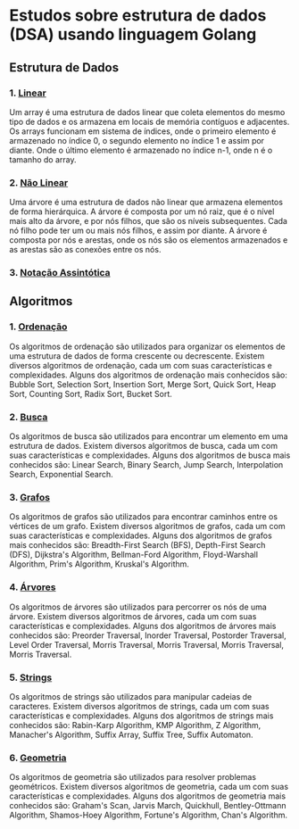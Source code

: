# Estudos sobre estrutura de dados (DSA) usando linguagem Golang

## Estrutura de Dados

### 1. [Linear](https://pt.wikipedia.org/wiki/Array)

Um array é uma estrutura de dados linear que coleta elementos do mesmo tipo de dados
e os armazena em locais de memória contíguos e adjacentes. Os arrays funcionam
em sistema de índices, onde o primeiro elemento é armazenado no índice 0, o segundo
elemento no índice 1 e assim por diante. Onde o último elemento é armazenado no índice
n-1, onde n é o tamanho do array.

### 2. [Não Linear](https://pt.wikipedia.org/wiki/%C3%81rvore_(estrutura_de_dados))

Uma árvore é uma estrutura de dados não linear que armazena elementos de forma hierárquica.
A árvore é composta por um nó raiz, que é o nível mais alto da árvore, e por nós filhos,
que são os níveis subsequentes. Cada nó filho pode ter um ou mais nós filhos, e assim por diante.
A árvore é composta por nós e arestas, onde os nós são os elementos armazenados e as arestas são
as conexões entre os nós.

### 3. [Notação Assintótica](https://pt.wikipedia.org/wiki/Notação_assint%C3%B3tica)

## Algoritmos

### 1. [Ordenação](https://pt.wikipedia.org/wiki/Algoritmo_de_ordenamento)

Os algoritmos de ordenação são utilizados para organizar os elementos de uma estrutura de dados
de forma crescente ou decrescente. Existem diversos algoritmos de ordenação, cada um com suas
características e complexidades. Alguns dos algoritmos de ordenação mais conhecidos são: Bubble Sort,
Selection Sort, Insertion Sort, Merge Sort, Quick Sort, Heap Sort, Counting Sort, Radix Sort, Bucket Sort.

### 2. [Busca](https://pt.wikipedia.org/wiki/Algoritmo_de_busca)

Os algoritmos de busca são utilizados para encontrar um elemento em uma estrutura de dados. Existem
diversos algoritmos de busca, cada um com suas características e complexidades. Alguns dos algoritmos
de busca mais conhecidos são: Linear Search, Binary Search, Jump Search, Interpolation Search, Exponential Search.

### 3. [Grafos](https://pt.wikipedia.org/wiki/Grafo)

Os algoritmos de grafos são utilizados para encontrar caminhos entre os vértices de um grafo. Existem
diversos algoritmos de grafos, cada um com suas características e complexidades. Alguns dos algoritmos
de grafos mais conhecidos são: Breadth-First Search (BFS), Depth-First Search (DFS), Dijkstra's Algorithm, Bellman-Ford Algorithm, Floyd-Warshall Algorithm, Prim's Algorithm, Kruskal's Algorithm.

### 4. [Árvores](https://pt.wikipedia.org/wiki/%C3%81rvore_(estrutura_de_dados))

Os algoritmos de árvores são utilizados para percorrer os nós de uma árvore. Existem diversos algoritmos
de árvores, cada um com suas características e complexidades. Alguns dos algoritmos de árvores mais conhecidos são: Preorder Traversal, Inorder Traversal, Postorder Traversal, Level Order Traversal, Morris Traversal, Morris Traversal, Morris Traversal, Morris Traversal.

### 5. [Strings](https://pt.wikipedia.org/wiki/Cadeia_de_caracteres)

Os algoritmos de strings são utilizados para manipular cadeias de caracteres. Existem diversos algoritmos de strings, cada um com suas características e complexidades. Alguns dos algoritmos de strings mais conhecidos são: Rabin-Karp Algorithm, KMP Algorithm, Z Algorithm, Manacher's Algorithm, Suffix Array, Suffix Tree, Suffix Automaton.

### 6. [Geometria](https://pt.wikipedia.org/wiki/Geometria_computacional)

Os algoritmos de geometria são utilizados para resolver problemas geométricos. Existem diversos algoritmos de geometria, cada um com suas características e complexidades. Alguns dos algoritmos de geometria mais conhecidos são: Graham's Scan, Jarvis March, Quickhull, Bentley-Ottmann Algorithm, Shamos-Hoey Algorithm, Fortune's Algorithm, Chan's Algorithm.
